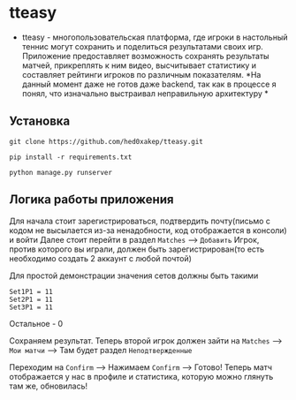 # tteasy
* tteasy - многопользовательская платформа, где игроки в настольный теннис могут сохранить и поделиться результатами своих игр. Приложение предоставляет возможность сохранять результаты матчей, прикреплять к ним видео, высчитывает статистику и составляет рейтинги игроков по различным показателям.
 *На данный момент даже не готов даже backend, так как в процессе я понял, что изначально выстраивал неправильную архитектуру *
 ## Установка
 `git clone https://github.com/hed0xakep/tteasy.git`

 `pip install -r requirements.txt`

 `python manage.py runserver`
 ## Логика работы приложения
Для начала стоит зарегистрироваться, подтвердить почту(письмо с кодом не высылается из-за ненадобности, код отображается в консоли) и войти
Далее стоит перейти в раздел `Matches` --> `Добавить`
Игрок, против которого вы играли, должен быть зарегистрирован(то есть необходимо создать 2 аккаунт с любой почтой)

Для простой демонстрации значения сетов должны быть такими
```
Set1P1 = 11
Set2P1 = 11
Set3P1 = 11
```
Остальное - 0

Сохраняем результат. Теперь второй игрок должен зайти на `Matches` --> `Мои матчи` --> Там будет раздел `Неподтвержденные`

Переходим на `Confirm` --> Нажимаем `Confirm` --> Готово! Теперь матч отображается у нас в профиле и статистика, которую можно глянуть там же, обновилась!

